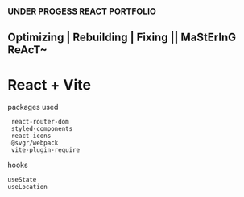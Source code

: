 
<h3>
UNDER PROGESS REACT PORTFOLIO
</h3>

## Optimizing | Rebuilding | Fixing || MaStErInG ReAcT~

# React + Vite

packages used
```
 react-router-dom 
 styled-components
 react-icons 
 @svgr/webpack
 vite-plugin-require
```

hooks 
```
useState
useLocation
```